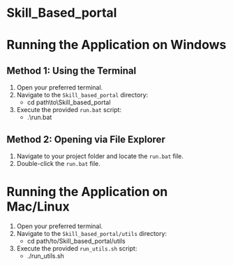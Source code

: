 # Skill_Based_portal

# Running the Application on Windows

## Method 1: Using the Terminal
1. Open your preferred terminal.
2. Navigate to the `Skill_based_portal` directory:
    - cd path\to\Skill_based_portal
3. Execute the provided `run.bat` script:
    - .\run.bat

## Method 2: Opening via File Explorer
1. Navigate to your project folder and locate the `run.bat` file.
2. Double-click the `run.bat` file.

# Running the Application on Mac/Linux
1. Open your preferred terminal.
2. Navigate to the `Skill_based_portal/utils` directory:
    - cd path/to/Skill_based_portal/utils
3. Execute the provided `run_utils.sh` script:
    - ./run_utils.sh